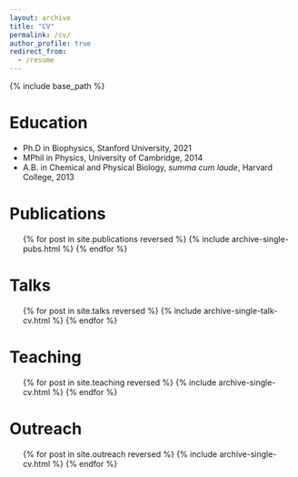 ```yaml
---
layout: archive
title: "CV"
permalink: /cv/
author_profile: true
redirect_from:
  - /resume
---
```


{% include base_path %}


Education
======
* Ph.D in Biophysics, Stanford University, 2021
* MPhil in Physics, University of Cambridge, 2014
* A.B. in Chemical and Physical Biology, _summa cum laude_, Harvard College, 2013

Publications
======
  <ul>{% for post in site.publications reversed %}
    {% include archive-single-pubs.html %}
  {% endfor %}</ul>
  
Talks
======
  <ul>{% for post in site.talks reversed %}
    {% include archive-single-talk-cv.html %}
  {% endfor %}</ul>
  
Teaching
======
  <ul>{% for post in site.teaching reversed %}
    {% include archive-single-cv.html %}
  {% endfor %}</ul>
  
Outreach
======
  <ul>{% for post in site.outreach reversed %}
    {% include archive-single-cv.html %}
  {% endfor %}</ul>
